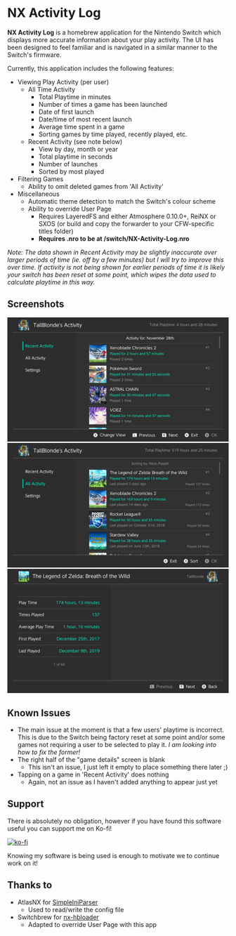 # NX Activity Log

**NX Activity Log** is a homebrew application for the Nintendo Switch which displays more accurate information about your play activity. The UI has been designed to feel familiar and is navigated in a similar manner to the Switch's firmware.

Currently, this application includes the following features:

* Viewing Play Activity (per user)
  * All Time Activity
    * Total Playtime in minutes
    * Number of times a game has been launched
    * Date of first launch
    * Date/time of most recent launch
    * Average time spent in a game
    * Sorting games by time played, recently played, etc.
  * Recent Activity (see note below)
    * View by day, month or year
    * Total playtime in seconds
    * Number of launches
    * Sorted by most played
* Filtering Games
  * Ability to omit deleted games from 'All Activity'
* Miscellaneous
  * Automatic theme detection to match the Switch's colour scheme
  * Ability to override User Page
    * Requires LayeredFS and either Atmosphere 0.10.0+, ReiNX or SXOS (or build and copy the forwarder to your CFW-specific titles folder)
    * **Requires .nro to be at /switch/NX-Activity-Log.nro**

_Note: The data shown in Recent Activity may be slightly inaccurate over larger periods of time (ie. off by a few minutes) but I will try to improve this over time. If activity is not being shown for earlier periods of time it is likely your switch has been reset at some point, which wipes the data used to calculate playtime in this way._

## Screenshots

![Recent View](/img/sc_recent.jpg)
![All Activity View](/img/sc_activity.jpg)
![Detailed View](/img/sc_detailed.jpg)

## Known Issues

* The main issue at the moment is that a few users' playtime is incorrect. This is due to the Switch being factory reset at some point and/or some games not requiring a user to be selected to play it. _I am looking into how to fix the former!_
* The right half of the "game details" screen is blank
  * This isn't an issue, I just left it empty to place something there later ;)
* Tapping on a game in 'Recent Activity' does nothing
  * Again, not an issue as I haven't added anything to appear just yet

## Support

There is absolutely no obligation, however if you have found this software useful you can support me on Ko-fi!

[![ko-fi](https://www.ko-fi.com/img/githubbutton_sm.svg)](https://ko-fi.com/J3J718RRQ)

Knowing my software is being used is enough to motivate we to continue work on it!

## Thanks to

* AtlasNX for [SimpleIniParser](https://github.com/AtlasNX/SimpleIniParser)
  * Used to read/write the config file
* Switchbrew for [nx-hbloader](https://github.com/switchbrew/nx-hbloader)
  * Adapted to override User Page with this app
